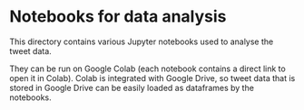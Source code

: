 # Notebooks for data analysis
This directory contains various Jupyter notebooks used to analyse the tweet data.

They can be run on Google Colab (each notebook contains a direct link to open it in Colab). Colab is integrated with Google Drive, so tweet data that is stored in Google Drive can be easily loaded as dataframes by the notebooks.